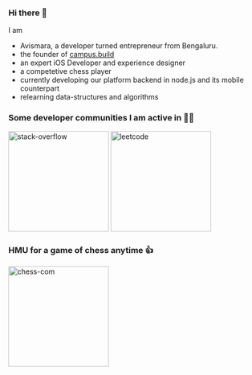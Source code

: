 ### Hi there 👋

I am 
- Avismara, a developer turned entrepreneur from Bengaluru. 
- the founder of [campus.build](https://campus.build)
- an expert iOS Developer and experience designer
- a competetive chess player
- currently developing our platform backend in node.js and its mobile counterpart
- relearning data-structures and algorithms 


### Some developer communities I am active in 👨‍💻
<div>
<a href="https://stackoverflow.com/story/avismara"> <img src="https://i.ibb.co/DGGYSpS/stack-overflow.png" width = "200" alt="stack-overflow" border="0"></a>
<a href="https://leetcode.com/distressedrook"><img src="https://i.ibb.co/8Nx0r0S/leetcode.jpg" width = "200" margin = "20" alt="leetcode" border="0"></a>
</div>


### HMU for a game of chess anytime 👍
<a href="https://www.chess.com/member/misspellednight"><img src="https://i.ibb.co/7RpY1Dc/chess-com-2.png" width = "200" alt="chess-com" border="0"></a>
